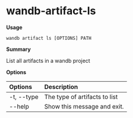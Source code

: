 # wandb-artifact-ls

**Usage**

`wandb artifact ls [OPTIONS] PATH`

**Summary**

List all artifacts in a wandb project

**Options**

| **Options** | **Description** |
| :--- | :--- |
| -t, --type | The type of artifacts to list |
| --help | Show this message and exit. |

